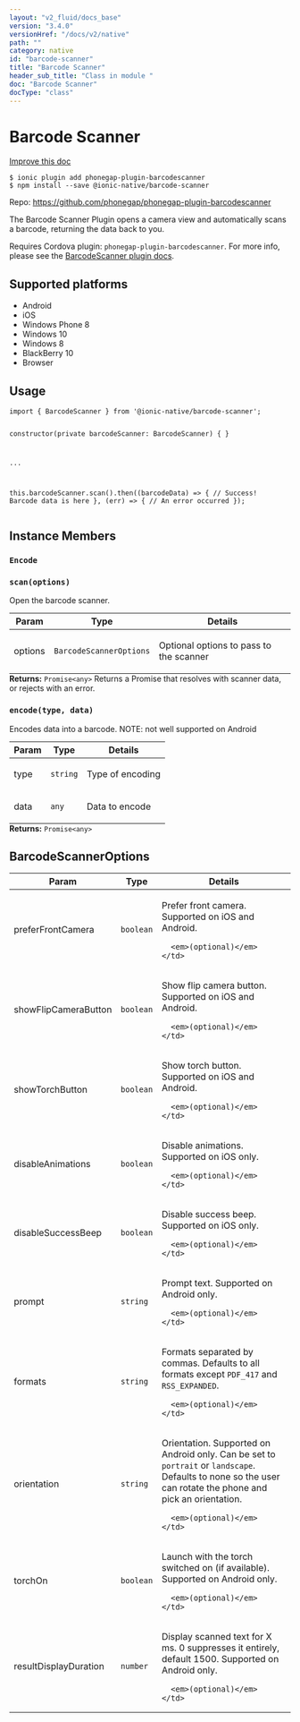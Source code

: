 ```yaml
---
layout: "v2_fluid/docs_base"
version: "3.4.0"
versionHref: "/docs/v2/native"
path: ""
category: native
id: "barcode-scanner"
title: "Barcode Scanner"
header_sub_title: "Class in module "
doc: "Barcode Scanner"
docType: "class"
---
```


<h1 class="api-title">Barcode Scanner</h1>

<a class="improve-v2-docs" href="http://github.com/driftyco/ionic-native/edit/master/src/@ionic-native/plugins/barcode-scanner/index.ts#L56">
  Improve this doc
</a>






<pre><code class="nohighlight">$ ionic plugin add phonegap-plugin-barcodescanner
$ npm install --save @ionic-native/barcode-scanner
</code></pre>
<p>Repo:
  <a href="https://github.com/phonegap/phonegap-plugin-barcodescanner">
    https://github.com/phonegap/phonegap-plugin-barcodescanner
  </a>
</p>


<p>The Barcode Scanner Plugin opens a camera view and automatically scans a barcode, returning the data back to you.</p>
<p>Requires Cordova plugin: <code>phonegap-plugin-barcodescanner</code>. For more info, please see the <a href="https://github.com/phonegap/phonegap-plugin-barcodescanner">BarcodeScanner plugin docs</a>.</p>




<h2>Supported platforms</h2>
<ul>
  <li>Android</li><li>iOS</li><li>Windows Phone 8</li><li>Windows 10</li><li>Windows 8</li><li>BlackBerry 10</li><li>Browser</li>
</ul>






<h2>Usage</h2>
<pre><code class="lang-typescript">import { BarcodeScanner } from &#39;@ionic-native/barcode-scanner&#39;;

constructor(private barcodeScanner: BarcodeScanner) { }

...


this.barcodeScanner.scan().then((barcodeData) =&gt; {
 // Success! Barcode data is here
}, (err) =&gt; {
    // An error occurred
});
</code></pre>








<h2>Instance Members</h2>
<h3><a class="anchor" name="Encode" href="#Encode"></a><code>Encode</code></h3>




<h3><a class="anchor" name="scan" href="#scan"></a><code>scan(options)</code></h3>




Open the barcode scanner.
<table class="table param-table" style="margin:0;">
  <thead>
  <tr>
    <th>Param</th>
    <th>Type</th>
    <th>Details</th>
  </tr>
  </thead>
  <tbody>
  <tr>
    <td>
      options</td>
    <td>
      <code>BarcodeScannerOptions</code>
    </td>
    <td>
      <p>Optional options to pass to the scanner</p>
</td>
  </tr>
  </tbody>
</table>

<div class="return-value" markdown="1">
  <i class="icon ion-arrow-return-left"></i>
  <b>Returns:</b> <code>Promise&lt;any&gt;</code> Returns a Promise that resolves with scanner data, or rejects with an error.
</div><h3><a class="anchor" name="encode" href="#encode"></a><code>encode(type,&nbsp;data)</code></h3>


Encodes data into a barcode.
NOTE: not well supported on Android
<table class="table param-table" style="margin:0;">
  <thead>
  <tr>
    <th>Param</th>
    <th>Type</th>
    <th>Details</th>
  </tr>
  </thead>
  <tbody>
  <tr>
    <td>
      type</td>
    <td>
      <code>string</code>
    </td>
    <td>
      <p>Type of encoding</p>
</td>
  </tr>
  
  <tr>
    <td>
      data</td>
    <td>
      <code>any</code>
    </td>
    <td>
      <p>Data to encode</p>
</td>
  </tr>
  </tbody>
</table>

<div class="return-value" markdown="1">
  <i class="icon ion-arrow-return-left"></i>
  <b>Returns:</b> <code>Promise&lt;any&gt;</code> 
</div>





<h2><a class="anchor" name="BarcodeScannerOptions" href="#BarcodeScannerOptions"></a>BarcodeScannerOptions</h2>

<table class="table param-table" style="margin:0;">
  <thead>
  <tr>
    <th>Param</th>
    <th>Type</th>
    <th>Details</th>
  </tr>
  </thead>
  <tbody>
  
  <tr>
    <td>
      preferFrontCamera
    </td>
    <td>
      <code>boolean</code>
    </td>
    <td>
      <p>Prefer front camera. Supported on iOS and Android.</p>

      <em>(optional)</em>
    </td>
  </tr>
  
  <tr>
    <td>
      showFlipCameraButton
    </td>
    <td>
      <code>boolean</code>
    </td>
    <td>
      <p>Show flip camera button. Supported on iOS and Android.</p>

      <em>(optional)</em>
    </td>
  </tr>
  
  <tr>
    <td>
      showTorchButton
    </td>
    <td>
      <code>boolean</code>
    </td>
    <td>
      <p>Show torch button. Supported on iOS and Android.</p>

      <em>(optional)</em>
    </td>
  </tr>
  
  <tr>
    <td>
      disableAnimations
    </td>
    <td>
      <code>boolean</code>
    </td>
    <td>
      <p>Disable animations. Supported on iOS only.</p>

      <em>(optional)</em>
    </td>
  </tr>
  
  <tr>
    <td>
      disableSuccessBeep
    </td>
    <td>
      <code>boolean</code>
    </td>
    <td>
      <p>Disable success beep. Supported on iOS only.</p>

      <em>(optional)</em>
    </td>
  </tr>
  
  <tr>
    <td>
      prompt
    </td>
    <td>
      <code>string</code>
    </td>
    <td>
      <p>Prompt text. Supported on Android only.</p>

      <em>(optional)</em>
    </td>
  </tr>
  
  <tr>
    <td>
      formats
    </td>
    <td>
      <code>string</code>
    </td>
    <td>
      <p>Formats separated by commas. Defaults to all formats except <code>PDF_417</code> and <code>RSS_EXPANDED</code>.</p>

      <em>(optional)</em>
    </td>
  </tr>
  
  <tr>
    <td>
      orientation
    </td>
    <td>
      <code>string</code>
    </td>
    <td>
      <p>Orientation. Supported on Android only. Can be set to <code>portrait</code> or <code>landscape</code>. Defaults to none so the user can rotate the phone and pick an orientation.</p>

      <em>(optional)</em>
    </td>
  </tr>
  
  <tr>
    <td>
      torchOn
    </td>
    <td>
      <code>boolean</code>
    </td>
    <td>
      <p>Launch with the torch switched on (if available). Supported on Android only.</p>

      <em>(optional)</em>
    </td>
  </tr>
  
  <tr>
    <td>
      resultDisplayDuration
    </td>
    <td>
      <code>number</code>
    </td>
    <td>
      <p>Display scanned text for X ms. 0 suppresses it entirely, default 1500. Supported on Android only.</p>

      <em>(optional)</em>
    </td>
  </tr>
  
  </tbody>
</table>





